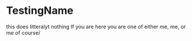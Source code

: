 # TestingName
this does litteralyt nothing
If you are here you are one of either me, me, or me of course/
